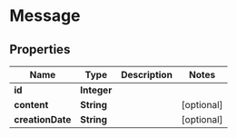 
# Message

## Properties
Name | Type | Description | Notes
------------ | ------------- | ------------- | -------------
**id** | **Integer** |  | 
**content** | **String** |  |  [optional]
**creationDate** | **String** |  |  [optional]



